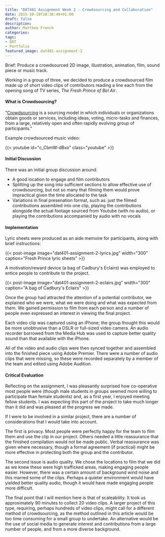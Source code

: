 ```yaml
---
title: "DAT401 Assignment Week 2 - Crowdsourcing and Collaboration"
date: 2015-10-10T18:36:49+01:00
draft: false
description: 
author: Matthew French
categories:
tags:
- DAT
- Portfolio
featured_image: dat401-assignment-2
---
```


Brief: Produce a crowdsourced 2D image, illustration, animation, film, sound piece or music track.

Working in a group of three, we decided to produce a crowdsourced film made up of short video clips of contributors reading a line each from the opening song of TV series, _The Fresh Prince of Bel Air_.

<!--more-->

#### What is Crowdsourcing?

"[Crowdsourcing](<https://en.wikipedia.org/wiki/Crowdsourcing>) is a sourcing model in which individuals or organizations obtain goods or services, including ideas, voting, micro-tasks and finances, from a large, relatively open and often rapidly evolving group of participants."

Example crowdsourced music video:

{{< youtube id="c_CbmW-dBxo" class="youtube" >}}

#### Initial Discussion

There was an initial group discussion around:

- A good location to engage and film contributors
- Splitting up the song into sufficient sections to allow effective use of crowdsourcing, but not so many that filming them would prove impractical given the time allocated to the task
- Variations in final presenation format, such as: just the filmed contributions assembled into one clip, playing the contributions alongside the actual footage sourced from Youtube (with no audio), or playing the contributions accompanied by audio with no vocals

#### Implementation

Lyric sheets were produced as an aide memoire for participants, along with brief instructions:

{{< post-image image="dat401-assignment-2-lyrics.jpg" width="300" caption="Fresh Prince lyric sheets" >}}

A motivation/reward device (a bag of Cadbury's Eclairs) was employed to entice people to contribute to the project.

{{< post-image image="dat401-assignment-2-eclairs.jpg" width="300" caption="A bag of Cadbury's Eclairs" >}}

Once the group had attracted the attention of a potential contributor, we explained who we were, what we were doing and what was expected from them. We gained permission to film from each person and a number of people even expressed an interest in viewing the final project.

Each video clip was captured using an iPhone; the group thought this would be more unobtrusive than a DSLR or full-sized video camera. An audio recorder borrowed from the Media Hub was used to capture better quality sound than that available with the iPhone.

All of the video and audio clips were then synced together and assembled into the finished piece using Adobe Premier. There were a number of audio clips that were missing, so these were recorded separately by a member of the team and edited using Adobe Audition.

#### Critical Evaluation

Reflecting on the assignment, I was pleasantly surprised how co-operative most people were (though male students in groups seemed more willing to participate than female students) and, as a first year, I enjoyed meeting fellow students. I was expecting this part of the project to take much longer than it did and was pleased at the progress we made.

If I were to be involved in a similar project, there are a number of considerations that I would take into account.

The first is privacy. Most people were perfectly happy for the team to film them and use the clip in our project. Others needed a little reassurance that the finished compilation would not be made public. Verbal reassurance was given where necessary, though a formal agreement (if practical) might be more effective in protecting both the group and the contributor.

The second issue is audio quality. We chose the locations to film that we did as we knew these were high trafficked areas, making engaging people easier. However, there was a certain amount of background wind noise and this marred some of the clips. Perhaps a quieter environment would have yielded better quality audio, though it would have made engaging people more difficult.

The final point that I will mention here is that of scaleability. It took us approximately 90 minutes to collect 20 video clips. A larger project of this type, requiring, perhaps hundreds of video clips, might call for a different method of crowdsourcing, as the method outlined in this article would be too time consuming for a small group to undertake. An alternative would be the use of social media to generate interest and contributions from a large number of people, and from a more diverse background.